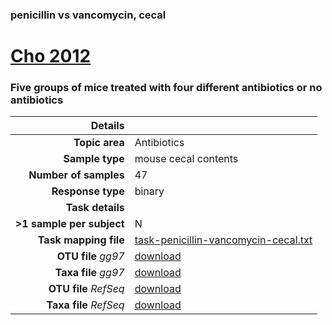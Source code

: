 ### penicillin vs vancomycin, cecal
# [Cho 2012]( ../docs/cho.html )
### Five groups of mice treated with four different antibiotics or no antibiotics

| Details                   |                                                           |
| ------------------------: |-----------------------------------------------------------|
| **Topic area**                | Antibiotics                                                |
| **Sample type**               | mouse cecal contents                                         |
| **Number of samples**         | 47                                         |
| **Response type**             | binary                                           |
| **Task details**              |                                   |
| **>1 sample per subject**     | N                                        |
| **Task mapping file**         | [task-penicillin-vancomycin-cecal.txt](../datasets/cho/task-penicillin-vancomycin-cecal.txt)                                 |
| **OTU file** *gg97*           | [download](../datasets/cho/gg/otutable.txt)                             |
| **Taxa file** *gg97*          | [download](../datasets/cho/gg/taxatable.txt)                          |
| **OTU file** *RefSeq*         | [download](../datasets/cho/refseq/otutable.txt)                    |
| **Taxa file** *RefSeq*        | [download](../datasets/cho/refseq/taxatable.txt)                  |

